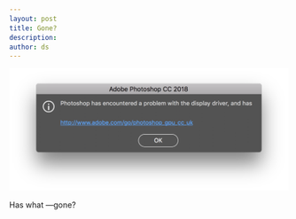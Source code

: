 ```yaml
---
layout: post
title: Gone?
description:
author: ds
---
```


<img class="seamless" src="/content/images/2018/06/photoshop-problem.png" alt="Gone">

Has what —gone?
